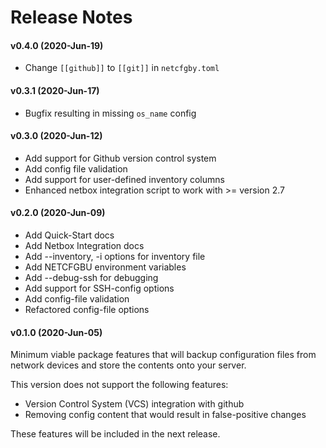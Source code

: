 # Release Notes

#### v0.4.0 (2020-Jun-19)
   * Change `[[github]]` to `[[git]]` in `netcfgby.toml`

#### v0.3.1 (2020-Jun-17)
   * Bugfix resulting in missing `os_name` config
   
#### v0.3.0 (2020-Jun-12)
   * Add support for Github version control system
   * Add config file validation
   * Add support for user-defined inventory columns
   * Enhanced netbox integration script to work with >= version 2.7
   
#### v0.2.0 (2020-Jun-09)
   * Add Quick-Start docs
   * Add Netbox Integration docs
   * Add --inventory, -i options for inventory file
   * Add NETCFGBU environment variables
   * Add --debug-ssh for debugging
   * Add support for SSH-config options
   * Add config-file validation
   * Refactored config-file options

#### v0.1.0 (2020-Jun-05)
Minimum viable package features that will backup configuration files from
network devices and store the contents onto your server.

This version does not support the following features:
   * Version Control System (VCS) integration with github
   * Removing config content that would result in false-positive changes

These features will be included in the next release.